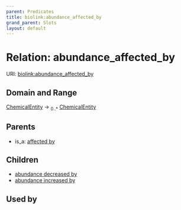```yaml
---
parent: Predicates
title: biolink:abundance_affected_by
grand_parent: Slots
layout: default
---
```


# Relation: abundance_affected_by




URI: [biolink:abundance_affected_by](https://w3id.org/biolink/vocab/abundance_affected_by)

## Domain and Range

[ChemicalEntity](ChemicalEntity.md) ->  <sub>0..\*</sub> [ChemicalEntity](ChemicalEntity.md)

## Parents

 *  is_a: [affected by](affected_by.md)

## Children

 *  [abundance decreased by](abundance_decreased_by.md)
 *  [abundance increased by](abundance_increased_by.md)

## Used by

